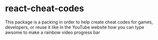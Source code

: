 # react-cheat-codes
 This package is a packing in order to help create cheat codes for games, developers, or reuse it like in the YouTube website how you can type awsome to make a rainbow video progress bar
